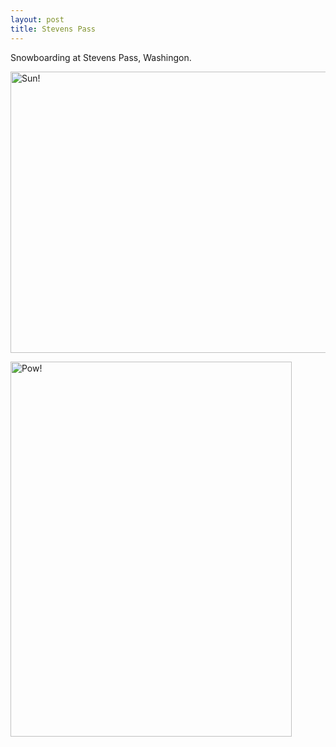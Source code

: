 ```yaml
--- 
layout: post
title: Stevens Pass
---
```

Snowboarding at Stevens Pass, Washingon.

<a href="http://gallery.andrewloe.com/Snowboarding/2011-03-19/16276983_MSNq4#1222920736_CYh3M"><img src="http://gallery.andrewloe.com/Snowboarding/2011-03-19/P1000279/1222920736_CYh3M-L.jpg" width="600" height="450" alt="Sun!" /></a>

<a href="http://gallery.andrewloe.com/Snowboarding/2011-03-19/16276983_MSNq4#1222921161_f2MTG"><img src="http://gallery.andrewloe.com/Snowboarding/2011-03-19/P1000281/1222921161_f2MTG-L.jpg" width="450" height="600" alt="Pow!" /></a>
